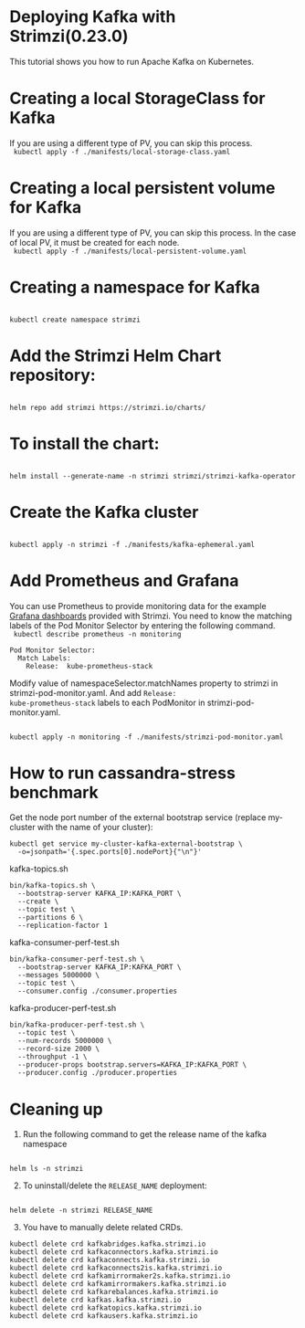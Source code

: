 # Deploying Kafka with Strimzi(0.23.0)
This tutorial shows you how to run Apache Kafka on Kubernetes.

# Creating a local StorageClass for Kafka
If you are using a different type of PV, you can skip this process.  
<code>
kubectl apply -f ./manifests/local-storage-class.yaml
</code>

# Creating a local persistent volume for Kafka
If you are using a different type of PV, you can skip this process.
In the case of local PV, it must be created for each node.  
<code>
kubectl apply -f ./manifests/local-persistent-volume.yaml
</code>

# Creating a namespace for Kafka
<code>
kubectl create namespace strimzi
</code>

# Add the Strimzi Helm Chart repository:
<code>
helm repo add strimzi https://strimzi.io/charts/
</code>

# To install the chart:
<code>
helm install --generate-name -n strimzi strimzi/strimzi-kafka-operator
</code>

# Create the Kafka cluster
<code>
kubectl apply -n strimzi -f ./manifests/kafka-ephemeral.yaml
</code>

# Add Prometheus and Grafana
You can use Prometheus to provide monitoring data for the example 
[Grafana dashboards](https://github.com/strimzi/strimzi-kafka-operator/tree/main/examples/metrics/grafana-dashboards) 
provided with Strimzi. You need to know the matching labels of the Pod Monitor Selector by entering the following command.  
<code>
kubectl describe prometheus -n monitoring
</code>

```
Pod Monitor Selector:
  Match Labels:
    Release:  kube-prometheus-stack
```

Modify value of namespaceSelector.matchNames property to strimzi in strimzi-pod-monitor.yaml. 
And add <code>Release: kube-prometheus-stack</code> labels to each PodMonitor in strimzi-pod-monitor.yaml.

<code>
kubectl apply -n monitoring -f ./manifests/strimzi-pod-monitor.yaml
</code>

# How to run cassandra-stress benchmark

Get the node port number of the external bootstrap service (replace my-cluster with the name of your cluster):  

```
kubectl get service my-cluster-kafka-external-bootstrap \
  -o=jsonpath='{.spec.ports[0].nodePort}{"\n"}'
```

kafka-topics.sh
```
bin/kafka-topics.sh \
  --bootstrap-server KAFKA_IP:KAFKA_PORT \
  --create \
  --topic test \
  --partitions 6 \
  --replication-factor 1
```

kafka-consumer-perf-test.sh
```
bin/kafka-consumer-perf-test.sh \
  --bootstrap-server KAFKA_IP:KAFKA_PORT \
  --messages 5000000 \
  --topic test \
  --consumer.config ./consumer.properties
```

kafka-producer-perf-test.sh
```
bin/kafka-producer-perf-test.sh \
  --topic test \
  --num-records 5000000 \
  --record-size 2000 \
  --throughput -1 \
  --producer-props bootstrap.servers=KAFKA_IP:KAFKA_PORT \
  --producer.config ./producer.properties
```

# Cleaning up

1. Run the following command to get the release name of the kafka namespace  
<code>
helm ls -n strimzi
</code>

2. To uninstall/delete the <code>RELEASE_NAME</code> deployment:  
<code>
helm delete -n strimzi RELEASE_NAME
</code>
   
3. You have to manually delete related CRDs.

```
kubectl delete crd kafkabridges.kafka.strimzi.io         
kubectl delete crd kafkaconnectors.kafka.strimzi.io                      
kubectl delete crd kafkaconnects.kafka.strimzi.io                        
kubectl delete crd kafkaconnects2is.kafka.strimzi.io                     
kubectl delete crd kafkamirrormaker2s.kafka.strimzi.io                   
kubectl delete crd kafkamirrormakers.kafka.strimzi.io                    
kubectl delete crd kafkarebalances.kafka.strimzi.io                      
kubectl delete crd kafkas.kafka.strimzi.io                               
kubectl delete crd kafkatopics.kafka.strimzi.io                          
kubectl delete crd kafkausers.kafka.strimzi.io
```
